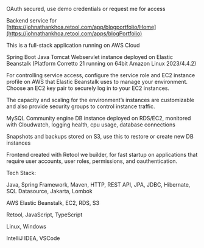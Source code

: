 OAuth secured, use demo credentials or request me for access

Backend service for [https://johnathankhoa.retool.com/app/blogportfolio/Home](https://johnathankhoa.retool.com/apps/blogPortfolio)

This is a full-stack application running on AWS Cloud

Spring Boot Java Tomcat Webservlet instance deployed on Elastic Beanstalk (Platform Corretto 21 running on 64bit Amazon Linux 2023/4.4.2)

For controlling service access, configure the service role and EC2 instance profile on AWS that Elastic Beanstalk uses to manage your environment. Choose an EC2 key pair to securely log in to your EC2 instances.

The capacity and scaling for the environment’s instances are customizable and also provide security groups to control instance traffic.

MySQL Community engine DB instance deployed on RDS/EC2, monitored with Cloudwatch, logging health, cpu usage, database connections

Snapshots and backups stored on S3, use this to restore or create new DB instances

Frontend created with Retool we builder, for fast startup on applications that require user accounts, user roles, permissions, and oauthentication. 

Tech Stack:

Java, Spring Framework, Maven, HTTP, REST API, JPA, JDBC, Hibernate, SQL Datasource, Jakarta, Lombok

AWS Elastic Beanstalk, EC2, RDS, S3

Retool, JavaScript, TypeScript

Linux, Windows

IntelliJ IDEA, VSCode
